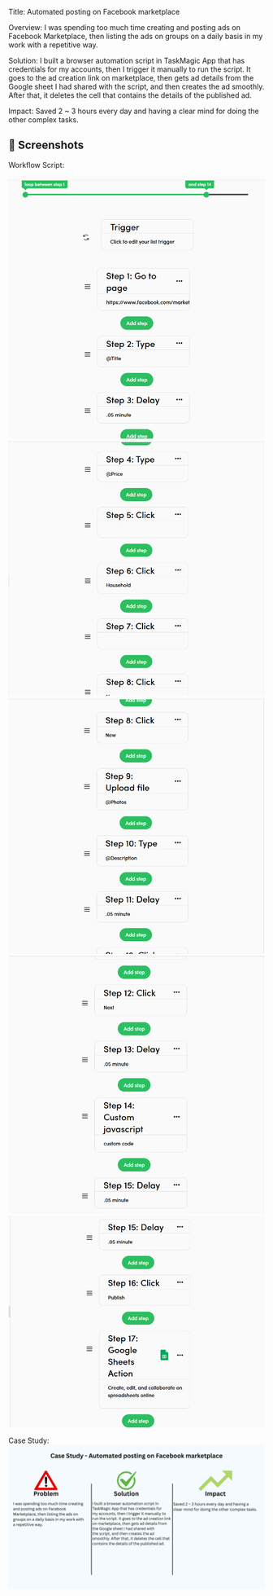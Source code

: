 Title: Automated posting on Facebook marketplace

Overview: I was spending too much time creating and posting ads on Facebook Marketplace, then listing the ads on groups on a daily basis in my work with a repetitive way.

Solution: I built a browser automation script in TaskMagic App that has credentials for my accounts, then I trigger it manually to run the script. It goes to the ad creation link on marketplace, then gets ad details from the Google sheet I had shared with the script, and then creates the ad smoothly. After that, it deletes the cell that contains the details of the published ad.

Impact: Saved 2 ~ 3 hours every day and having a clear mind for doing the other complex tasks.

## 📸 Screenshots

Workflow Script:


![Workflow Script](./screenshots/fbmarketposter1.png)  
![Workflow Script](./screenshots/fbmarketposter2.png)  
![Workflow Script](./screenshots/fbmarketposter3.png)  
![Workflow Script](./screenshots/fbmarketposter4.png)  
![Workflow Script](./screenshots/fbmarketposter5.png)  

Case Study:
![Case Study](./screenshots/fbmarketposter.jpg)
